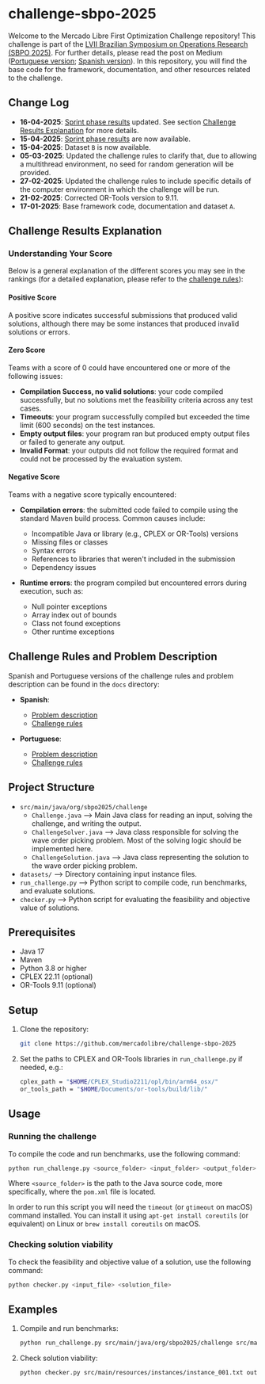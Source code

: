 # challenge-sbpo-2025

Welcome to the Mercado Libre First Optimization Challenge repository! This challenge is part of the [LVII Brazilian Symposium on Operations Research (SBPO 2025)](https://sbpo2025.galoa.com.br/sbpo-2025/page/5407-home). For further details, please read the post on Medium ([Portuguese version](https://medium.com/mercadolibre-tech/desafio-mercado-livre-de-otimiza%C3%A7%C3%A3o-3a4009607ee3); [Spanish version](https://medium.com/mercadolibre-tech/primer-desaf%C3%ADo-mercado-libre-de-optimizaci%C3%B3n-e8dad236054c)).
In this repository, you will find the base code for the framework, documentation, and other resources related to the challenge.

## Change Log

- **16-04-2025**: [Sprint phase results](results/sprint_phase.pdf) updated. See section [Challenge Results Explanation](#challenge-results-explanation) for more details.
- **15-04-2025**: [Sprint phase results](results/sprint_phase.pdf) are now available.
- **15-04-2025**: Dataset `B` is now available.
- **05-03-2025**: Updated the challenge rules to clarify that, due to allowing a multithread environment, no seed for random generation will be provided.
- **27-02-2025**: Updated the challenge rules to include specific details of the computer environment in which the challenge will be run.
- **21-02-2025**: Corrected OR-Tools version to 9.11.
- **17-01-2025**: Base framework code, documentation and dataset `A`.

## Challenge Results Explanation

### Understanding Your Score

Below is a general explanation of the different scores you may see in the rankings (for a detailed explanation, please refer to the [challenge rules](docs/es_challenge_rules.pdf)):

#### Positive Score

A positive score indicates successful submissions that produced valid solutions, although there may be some instances that produced invalid solutions or errors.

#### Zero Score

Teams with a score of 0 could have encountered one or more of the following issues:

- **Compilation Success, no valid solutions**: your code compiled successfully, but no solutions met the feasibility criteria across any test cases.
- **Timeouts**: your program successfully compiled but exceeded the time limit (600 seconds) on the test instances.
- **Empty output files**: your program ran but produced empty output files or failed to generate any output.
- **Invalid Format**: your outputs did not follow the required format and could not be processed by the evaluation system.

#### Negative Score

Teams with a negative score typically encountered:

- **Compilation errors**: the submitted code failed to compile using the standard Maven build process. Common causes include:
    - Incompatible Java or library (e.g., CPLEX or OR-Tools) versions
    - Missing files or classes
    - Syntax errors
    - References to libraries that weren't included in the submission
    - Dependency issues

- **Runtime errors**: the program compiled but encountered errors during execution, such as:
    - Null pointer exceptions
    - Array index out of bounds
    - Class not found exceptions
    - Other runtime exceptions

## Challenge Rules and Problem Description

Spanish and Portuguese versions of the challenge rules and problem description can be found in the `docs` directory:

- **Spanish**:
  - [Problem description](docs/es_problem_description.pdf)
  - [Challenge rules](docs/es_challenge_rules.pdf)


- **Portuguese**:
  - [Problem description](docs/pt_problem_description.pdf)
  - [Challenge rules](docs/pt_challenge_rules.pdf)

## Project Structure

- `src/main/java/org/sbpo2025/challenge`
  - `Challenge.java` ⟶ Main Java class for reading an input, solving the challenge, and writing the output.
  - `ChallengeSolver.java` ⟶ Java class responsible for solving the wave order picking problem. Most of the solving logic should be implemented here.
  - `ChallengeSolution.java` ⟶ Java class representing the solution to the wave order picking problem.
- `datasets/` ⟶ Directory containing input instance files.
- `run_challenge.py` ⟶ Python script to compile code, run benchmarks, and evaluate solutions.
- `checker.py` ⟶ Python script for evaluating the feasibility and objective value of solutions.

## Prerequisites

- Java 17
- Maven
- Python 3.8 or higher
- CPLEX 22.11 (optional)
- OR-Tools 9.11 (optional)

## Setup

1. Clone the repository:
    ```sh
    git clone https://github.com/mercadolibre/challenge-sbpo-2025
    ```
2. Set the paths to CPLEX and OR-Tools libraries in `run_challenge.py` if needed, e.g.:
    ```sh
    cplex_path = "$HOME/CPLEX_Studio2211/opl/bin/arm64_osx/"
    or_tools_path = "$HOME/Documents/or-tools/build/lib/"
    ```

## Usage

### Running the challenge

To compile the code and run benchmarks, use the following command:
```sh
python run_challenge.py <source_folder> <input_folder> <output_folder>
```
Where `<source_folder>` is the path to the Java source code, more specifically, where the `pom.xml` file is located.

In order to run this script you will need the `timeout` (or `gtimeout` on macOS) command installed. You can install it using `apt-get install coreutils` (or equivalent) on Linux or `brew install coreutils` on macOS.

### Checking solution viability

To check the feasibility and objective value of a solution, use the following command:
```sh
python checker.py <input_file> <solution_file>
```

## Examples

1. Compile and run benchmarks:
    ```sh
    python run_challenge.py src/main/java/org/sbpo2025/challenge src/main/resources/instances output
    ```
   
2. Check solution viability:
    ```sh
    python checker.py src/main/resources/instances/instance_001.txt output/instance_001.txt
    ```
